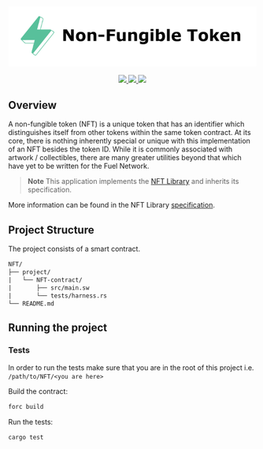 <p align="center">
    <picture>
        <source media="(prefers-color-scheme: dark)" srcset=".docs/nft-logo_white.png">
        <img alt="light theme" src=".docs/nft-logo_black.png">
    </picture>
</p>

<p align="center">
    <a href="https://crates.io/crates/forc/0.33.1" alt="forc">
        <img src="https://img.shields.io/badge/forc-v0.33.1-orange" />
    </a>
    <a href="https://crates.io/crates/fuel-core/0.15.3" alt="fuel-core">
        <img src="https://img.shields.io/badge/fuel--core-v0.15.3-yellow" />
    </a>
    <a href="https://crates.io/crates/fuels/0.34.0" alt="forc">
        <img src="https://img.shields.io/badge/fuels-v0.34.0-blue" />
    </a>
</p>

## Overview

A non-fungible token (NFT) is a unique token that has an identifier which distinguishes itself from other tokens within the same token contract. At its core, there is nothing inherently special or unique with this implementation of an NFT besides the token ID. While it is commonly associated with artwork / collectibles, there are many greater utilities beyond that which have yet to be written for the Fuel Network.

> **Note** This application implements the [NFT Library](https://github.com/FuelLabs/sway-libs/tree/master/libs/nft/src) and inherits its specification.

More information can be found in the NFT Library [specification](https://github.com/FuelLabs/sway-libs/blob/master/libs/nft/SPECIFICATION.md).

## Project Structure

The project consists of a smart contract.

<!--Only show most important files e.g. script to run, build etc.-->

```
NFT/
├── project/
|   └── NFT-contract/
|       ├── src/main.sw
|       └── tests/harness.rs
└── README.md
```

## Running the project

### Tests

In order to run the tests make sure that you are in the root of this project i.e. `/path/to/NFT/<you are here>`

Build the contract:

```bash
forc build
```

Run the tests:

```bash
cargo test
```
